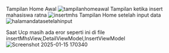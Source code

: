 Tampilan Home Awal ![tampilanhomeawal](https://github.com/user-attachments/assets/bb4fbe90-b913-429d-86c9-83ea84e3255e)
Tampilan ketika insert mahasiswa ratna ![insertmhs](https://github.com/user-attachments/assets/b22744e8-03fa-4588-a8e4-1332e907ea16)
Tampilan Home setelah input data ![halamandatasetelahinput](https://github.com/user-attachments/assets/edfcf653-413a-463c-b760-ae816ee67ca5)

Saat Ucp masih ada eror seperti ini di file insertMhsView,DetailViewModel,InsertViewModel 
![Screenshot 2025-01-15 170340](https://github.com/user-attachments/assets/88782e45-c89b-4057-9a57-37eb33bfc812)


